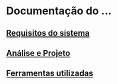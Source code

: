 # Documentação do ...

## [Requisitos do sistema](./REQS.md)

## [Análise e Projeto](./DESIGN.md)

## [Ferramentas utilizadas](./TOOLS.md)
